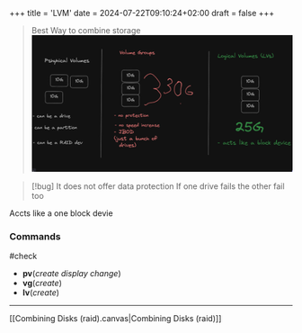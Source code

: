 +++
title = 'LVM'
date = 2024-07-22T09:10:24+02:00
draft = false
+++

>Best Way to combine storage
![Pasted_image_20240427140250.png](/static/Pasted_image_20240427140250.png)

>[!bug] It does not offer data protection
>If one drive fails the other fail too 

Accts like a one block devie

### Commands
#check 
- **pv**(*create* *display* *change*) 
- **vg**(*create*)
- **lv**(*create*)

--- 
[[Combining Disks (raid).canvas|Combining Disks (raid)]]
